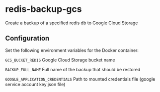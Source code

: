 # redis-backup-gcs

Create a backup of a specified redis db to Google Cloud Storage

## Configuration

Set the following environment variables for the Docker container:

`GCS_BUCKET_REDIS` Google Cloud Storage bucket name

`BACKUP_FULL_NAME` Full name of the backup that should be restored

`GOOGLE_APPLICATION_CREDENTIALS` Path to mounted credentials file (google service account key json file)
